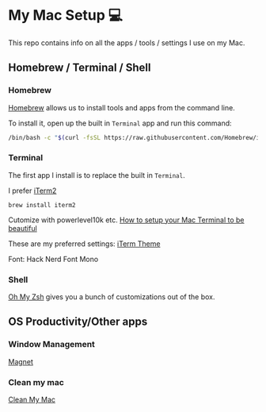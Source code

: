 # My Mac Setup 💻

This repo contains info on all the apps / tools / settings I use on my Mac.

## Homebrew / Terminal / Shell

### Homebrew

[Homebrew](https://brew.sh/) allows us to install tools and apps from the command line.

To install it, open up the built in `Terminal` app and run this command:

```sh
/bin/bash -c "$(curl -fsSL https://raw.githubusercontent.com/Homebrew/install/HEAD/install.sh)"
```

### Terminal

The first app I install is to replace the built in `Terminal`.

I prefer [iTerm2](https://iterm2.com/)

```
brew install iterm2
```

Cutomize with powerlevel10k etc. [How to setup your Mac Terminal to be beautiful](https://www.youtube.com/watch?v=wNQpDWLs4To&list=PLGxdQClfjj1bqVf9cTtn0V3-aSsUYGJQl&index=2)

These are my preferred settings:
[iTerm Theme](/iterm-theme.json)

Font: Hack Nerd Font Mono

### Shell

[Oh My Zsh](https://ohmyz.sh/) gives you a bunch of customizations out of the box.

## OS Productivity/Other apps

### Window Management

[Magnet](https://cmacked.com/?s=magnet)

### Clean my mac

[Clean My Mac](https://cmacked.com/?s=clean+my+mac)
